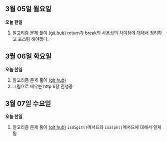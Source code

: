 ## 3월 05일 월요일

**오늘 한일**

1. 알고리즘 문제 풀이 [(git hub)](https://github.com/zooozoo/algorithm)
   return과 break의 사용상의 차이점에 대해서 정리하고 포스팅 해야겠다.
   ​


## 3월 06일 화요일

**오늘 한일**

1. 알고리즘 문제 풀이 [(git hub)](https://github.com/zooozoo/algorithm)
2. 그림으로 배우는 http
   6장 진행중




## 3월 07일 수요일

**오늘 한일**

1. 알고리즘 문제 풀이 [(git hub)](https://github.com/zooozoo/algorithm)
   `isdigit()`메서드와 `isalph()`메서드에 대해서 알게됨
